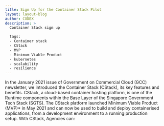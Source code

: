 ```yaml
---
title: Sign Up for the Container Stack Pilot
layout: layout-blog
author: CODEX
description: >
  Container Stack sign up

  tags:
  - Container stack
  - CStack
  - MVP
  - Minimum Viable Product
  - kubernetes
  - scalability
  - resilience
---
```

In the January 2021 issue of Government on Commercial Cloud (GCC) newsletter, we introduced the Container Stack (CStack), its key features and benefits. CStack, a cloud-based container hosting platform, is one of the Runtime components within the Base Layer of the Singapore Government Tech Stack (SGTS). The CStack platform launched Minimum Viable Product (MVP)* in May 2021 and can now be used to build and deploy containerised applications, from a development environment to a running production setup. With CStack, Agencies can:
